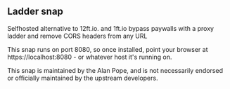 ## Ladder snap

Selfhosted alternative to 12ft.io. and 1ft.io bypass paywalls with
a proxy ladder and remove CORS headers from any URL

This snap runs on port 8080, so once installed, point your browser at 
https://localhost:8080 - or whatever host it's running on.
  
This snap is maintained by the Alan Pope, and is not
necessarily endorsed or officially maintained by the upstream developers.